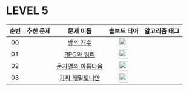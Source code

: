 # LEVEL 5



| 순번|추천 문제|문제 이름|솔브드 티어|알고리즘 태그 |
| :--:|:--:|:--:|:--:|:--:|
| 00 ||[방의 개수](https://programmers.co.kr/learn/courses/30/lessons/49190)|<img height="25px" width="25px" src="https://static.solved.ac/tier_small/0.svg"/>||
| 01 ||[RPG와 쿼리](https://programmers.co.kr/learn/courses/30/lessons/76504)|<img height="25px" width="25px" src="https://static.solved.ac/tier_small/0.svg"/>||
| 02 ||[문자열의 아름다움](https://programmers.co.kr/learn/courses/30/lessons/68938)|<img height="25px" width="25px" src="https://static.solved.ac/tier_small/0.svg"/>||
| 03 ||[가짜 해밀토니안](https://programmers.co.kr/learn/courses/30/lessons/70132)|<img height="25px" width="25px" src="https://static.solved.ac/tier_small/0.svg"/>||
